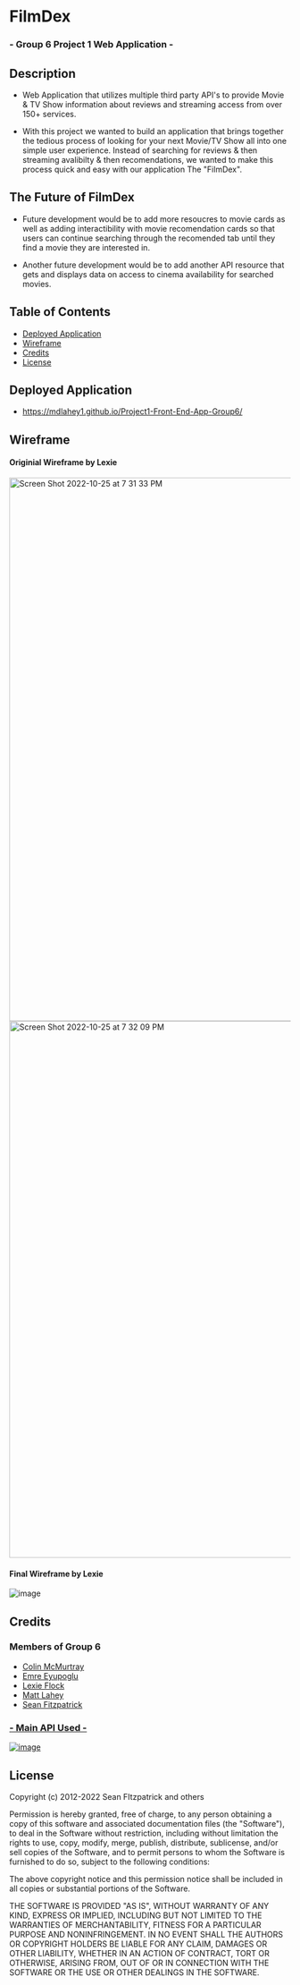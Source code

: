 # FilmDex

###  - Group 6 Project 1 Web Application -

## Description

- Web Application that utilizes multiple third party API's to provide Movie & TV Show information about reviews and streaming access from over 150+ services.

- With this project we wanted to build an application that brings together the tedious process of looking for your next Movie/TV Show all into one simple user experience. Instead of searching for reviews & then streaming avalibilty & then recomendations, we wanted to make this process quick and easy with our application The "FilmDex".

## The Future of FilmDex

- Future development would be to add more resoucres to movie cards as well as adding interactibility with movie recomendation cards so that users can continue searching through the recomended tab until they find a movie they are interested in. 

- Another future development would be to add another API resource that gets and displays data on access to cinema availability for searched movies. 


## Table of Contents

- [Deployed Application](#deployed)
- [Wireframe](#wireframe)
- [Credits](#credits)
- [License](#license)

## Deployed Application <a name="deployed"></a>

- https://mdlahey1.github.io/Project1-Front-End-App-Group6/

## Wireframe <a name="wireframe"></a>

#### Originial Wireframe by Lexie

<img width="972" alt="Screen Shot 2022-10-25 at 7 31 33 PM" src="https://user-images.githubusercontent.com/110552504/197904951-a889539d-c824-4150-a5b2-2dfc7e99e0bb.png">
<img width="960" alt="Screen Shot 2022-10-25 at 7 32 09 PM" src="https://user-images.githubusercontent.com/110552504/197905001-3a95999f-3fb2-4470-86e1-6c996a96f8a7.png">

#### Final Wireframe by Lexie

![image](https://user-images.githubusercontent.com/110552504/199125247-fe4b5b87-a8fb-43ec-9f13-71c6a9b83438.png)

## Credits <a name="credits"></a>

  ### Members of Group 6
  - <a href="https://github.com/codingColinMcM">Colin McMurtray</a>
  - <a href="https://github.com/emreyupoglu">Emre Eyupoglu</a>
  - <a href="https://github.com/LexieFlock">Lexie Flock</a>
  - <a href="https://github.com/mdlahey1">Matt Lahey</a>
  - <a href="https://github.com/smfitz">Sean Fitzpatrick</a>

  ### <a href="https://www.themoviedb.org/">- Main API Used -</a>
  <a href="https://www.themoviedb.org/">![image](https://user-images.githubusercontent.com/110552504/199125740-21f8f97d-f6cb-485f-a8ec-227055ce5f91.png)</a>


## License <a name="license"></a>

Copyright (c) 2012-2022 Sean FItzpatrick and others

Permission is hereby granted, free of charge, to any person obtaining
a copy of this software and associated documentation files (the
"Software"), to deal in the Software without restriction, including
without limitation the rights to use, copy, modify, merge, publish,
distribute, sublicense, and/or sell copies of the Software, and to
permit persons to whom the Software is furnished to do so, subject to
the following conditions:

The above copyright notice and this permission notice shall be
included in all copies or substantial portions of the Software.

THE SOFTWARE IS PROVIDED "AS IS", WITHOUT WARRANTY OF ANY KIND,
EXPRESS OR IMPLIED, INCLUDING BUT NOT LIMITED TO THE WARRANTIES OF
MERCHANTABILITY, FITNESS FOR A PARTICULAR PURPOSE AND
NONINFRINGEMENT. IN NO EVENT SHALL THE AUTHORS OR COPYRIGHT HOLDERS BE
LIABLE FOR ANY CLAIM, DAMAGES OR OTHER LIABILITY, WHETHER IN AN ACTION
OF CONTRACT, TORT OR OTHERWISE, ARISING FROM, OUT OF OR IN CONNECTION
WITH THE SOFTWARE OR THE USE OR OTHER DEALINGS IN THE SOFTWARE.

